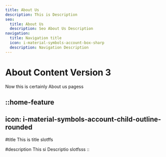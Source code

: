 ```yaml
---
title: About Us
description: This is Description
seo:
  title: About Us
  description: Seo About Us Description
navigation:
  title: Navigation title
  icon: i-material-symbols-account-box-sharp
  description: Navigation Description
---
```


# About Content Version 3

Now this is certainly About us pagess

::home-feature
---
icon: i-material-symbols-account-child-outline-rounded
---
#title
This is title slotffs

#description
This si Descriptio slotfsss
::

